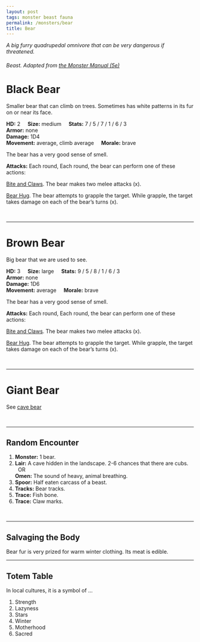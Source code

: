 ```yaml
---
layout: post
tags: monster beast fauna
permalink: /monsters/bear
title: Bear
---
```


*A big furry quadrupedal omnivore that can be very dangerous if threatened.*

###### Beast. Adapted from [the Monster Manual (5e)](https://5e.tools/book.html#mm)

# Black Bear

Smaller bear that can climb on trees. Sometimes has white patterns in its fur on or near its face.

**HD:** 2  &nbsp; &nbsp;  **Size:** medium &nbsp; &nbsp; **Stats:** 7 / 5 / 7 / 1 / 6 / 3    <br>
**Armor:** none <br>
**Damage:** 1D4 <br>
**Movement:** average, climb average &nbsp; &nbsp; **Morale:** brave <br>

The bear has a very good sense of smell.

**Attacks:** Each round, Each round, the bear can perform one of these actions:

<ins>Bite and Claws</ins>. The bear makes two melee attacks (x).

<ins>Bear Hug</ins>. The bear attempts to grapple the target. While grapple, the target takes damage on each of the bear’s turns (x).

<br>

---

# Brown Bear

Big bear that we are used to see.

**HD:** 3  &nbsp; &nbsp;  **Size:** large &nbsp; &nbsp; **Stats:** 9 / 5 / 8 / 1 / 6 / 3  <br>
**Armor:** none <br>
**Damage:** 1D6 <br>
**Movement:** average &nbsp; &nbsp; **Morale:** brave <br>

The bear has a very good sense of smell.

**Attacks:** Each round, Each round, the bear can perform one of these actions:

<ins>Bite and Claws</ins>. The bear makes two melee attacks (x).

<ins>Bear Hug</ins>. The bear attempts to grapple the target. While grapple, the target takes damage on each of the bear’s turns (x).

<br>

---

# Giant Bear

See [cave bear](https://saltygoo.github.io/monsters/bear-cave)

<br>

---

## Random Encounter

1. **Monster:** 1 bear.
1. **Lair:** A cave hidden in the landscape. 2-6 chances that there are cubs. <br>	&nbsp; OR <br>	**Omen:** The sound of heavy, animal breathing.
1. **Spoor:** Half eaten carcass of a beast.
1. **Tracks:** Bear tracks.
1. **Trace:** Fish bone. 
1. **Trace:** Claw marks.

<br>

---

## Salvaging the Body

Bear fur is very prized for warm winter clothing. Its meat is edible.

---

## Totem Table

In local cultures, it is a symbol of ...

1. Strength
1. Lazyness
1. Stars
1. Winter
1. Motherhood
1. Sacred 



